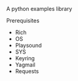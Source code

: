 A python examples library

Prerequisites
- Rich
- OS
- Playsound
- SYS
- Keyring
- Yagmail
- Requests